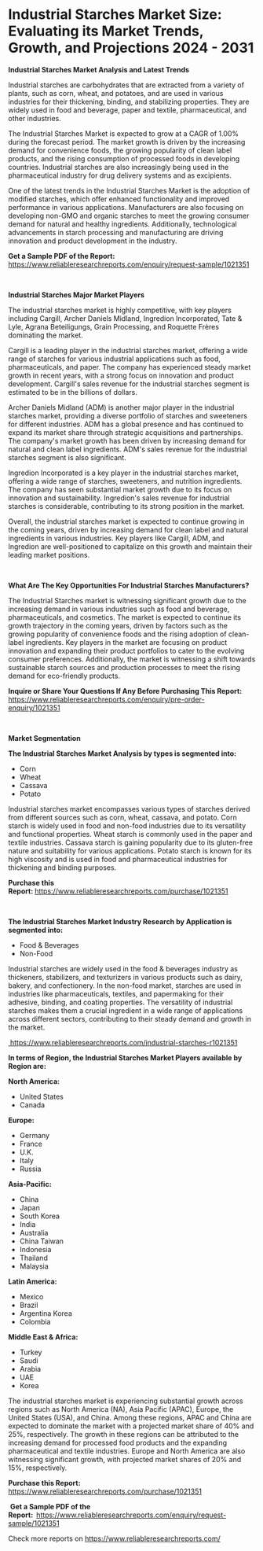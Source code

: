 <p><h1>Industrial Starches Market Size: Evaluating its Market Trends, Growth, and Projections 2024 - 2031</h1></p><p><strong>Industrial Starches Market Analysis and Latest Trends</strong></p>
<p><p>Industrial starches are carbohydrates that are extracted from a variety of plants, such as corn, wheat, and potatoes, and are used in various industries for their thickening, binding, and stabilizing properties. They are widely used in food and beverage, paper and textile, pharmaceutical, and other industries.</p><p>The Industrial Starches Market is expected to grow at a CAGR of 1.00% during the forecast period. The market growth is driven by the increasing demand for convenience foods, the growing popularity of clean label products, and the rising consumption of processed foods in developing countries. Industrial starches are also increasingly being used in the pharmaceutical industry for drug delivery systems and as excipients.</p><p>One of the latest trends in the Industrial Starches Market is the adoption of modified starches, which offer enhanced functionality and improved performance in various applications. Manufacturers are also focusing on developing non-GMO and organic starches to meet the growing consumer demand for natural and healthy ingredients. Additionally, technological advancements in starch processing and manufacturing are driving innovation and product development in the industry.</p></p>
<p><strong>Get a Sample PDF of the Report:&nbsp;</strong> <a href="https://www.reliableresearchreports.com/enquiry/request-sample/1021351">https://www.reliableresearchreports.com/enquiry/request-sample/1021351</a></p>
<p>&nbsp;</p>
<p><strong>Industrial Starches Major Market Players</strong></p>
<p><p>The industrial starches market is highly competitive, with key players including Cargill, Archer Daniels Midland, Ingredion Incorporated, Tate & Lyle, Agrana Beteiligungs, Grain Processing, and Roquette Frères dominating the market. </p><p>Cargill is a leading player in the industrial starches market, offering a wide range of starches for various industrial applications such as food, pharmaceuticals, and paper. The company has experienced steady market growth in recent years, with a strong focus on innovation and product development. Cargill's sales revenue for the industrial starches segment is estimated to be in the billions of dollars.</p><p>Archer Daniels Midland (ADM) is another major player in the industrial starches market, providing a diverse portfolio of starches and sweeteners for different industries. ADM has a global presence and has continued to expand its market share through strategic acquisitions and partnerships. The company's market growth has been driven by increasing demand for natural and clean label ingredients. ADM's sales revenue for the industrial starches segment is also significant.</p><p>Ingredion Incorporated is a key player in the industrial starches market, offering a wide range of starches, sweeteners, and nutrition ingredients. The company has seen substantial market growth due to its focus on innovation and sustainability. Ingredion's sales revenue for industrial starches is considerable, contributing to its strong position in the market.</p><p>Overall, the industrial starches market is expected to continue growing in the coming years, driven by increasing demand for clean label and natural ingredients in various industries. Key players like Cargill, ADM, and Ingredion are well-positioned to capitalize on this growth and maintain their leading market positions.</p></p>
<p>&nbsp;</p>
<p><strong>What Are The Key Opportunities For Industrial Starches Manufacturers?</strong></p>
<p><p>The Industrial Starches market is witnessing significant growth due to the increasing demand in various industries such as food and beverage, pharmaceuticals, and cosmetics. The market is expected to continue its growth trajectory in the coming years, driven by factors such as the growing popularity of convenience foods and the rising adoption of clean-label ingredients. Key players in the market are focusing on product innovation and expanding their product portfolios to cater to the evolving consumer preferences. Additionally, the market is witnessing a shift towards sustainable starch sources and production processes to meet the rising demand for eco-friendly products.</p></p>
<p><strong>Inquire or Share Your Questions If Any Before Purchasing This Report:</strong> <a href="https://www.reliableresearchreports.com/enquiry/pre-order-enquiry/1021351">https://www.reliableresearchreports.com/enquiry/pre-order-enquiry/1021351</a></p>
<p>&nbsp;</p>
<p><strong>Market Segmentation</strong></p>
<p><strong>The Industrial Starches Market Analysis by types is segmented into:</strong></p>
<p><ul><li>Corn</li><li>Wheat</li><li>Cassava</li><li>Potato</li></ul></p>
<p><p>Industrial starches market encompasses various types of starches derived from different sources such as corn, wheat, cassava, and potato. Corn starch is widely used in food and non-food industries due to its versatility and functional properties. Wheat starch is commonly used in the paper and textile industries. Cassava starch is gaining popularity due to its gluten-free nature and suitability for various applications. Potato starch is known for its high viscosity and is used in food and pharmaceutical industries for thickening and binding purposes.</p></p>
<p><strong>Purchase this Report:&nbsp;</strong><a href="https://www.reliableresearchreports.com/purchase/1021351">https://www.reliableresearchreports.com/purchase/1021351</a></p>
<p>&nbsp;</p>
<p><strong>The Industrial Starches Market Industry Research by Application is segmented into:</strong></p>
<p><ul><li>Food & Beverages</li><li>Non-Food</li></ul></p>
<p><p>Industrial starches are widely used in the food & beverages industry as thickeners, stabilizers, and texturizers in various products such as dairy, bakery, and confectionery. In the non-food market, starches are used in industries like pharmaceuticals, textiles, and papermaking for their adhesive, binding, and coating properties. The versatility of industrial starches makes them a crucial ingredient in a wide range of applications across different sectors, contributing to their steady demand and growth in the market.</p></p>
<p><a href="https://www.reliableresearchreports.com/industrial-starches-r1021351">&nbsp;https://www.reliableresearchreports.com/industrial-starches-r1021351</a></p>
<p><strong>In terms of Region, the Industrial Starches Market Players available by Region are:</strong></p>
<p>
    <p> <strong> North America: </strong>
        <ul>
            <li>United States</li>
            <li>Canada</li>
        </ul>
        </p> 
    <p> <strong> Europe: </strong>
        <ul>
            <li>Germany</li>
            <li>France</li>
            <li>U.K.</li>
            <li>Italy</li>
            <li>Russia</li>
        </ul>
        </p> 
    <p> <strong> Asia-Pacific: </strong>
        <ul>
            <li>China</li>
            <li>Japan</li>
            <li>South Korea</li>
            <li>India</li>
            <li>Australia</li>
            <li>China Taiwan</li>
            <li>Indonesia</li>
            <li>Thailand</li>
            <li>Malaysia</li>
        </ul>
        </p> 
    <p> <strong> Latin America: </strong>
        <ul>
            <li>Mexico</li>
            <li>Brazil</li>
            <li>Argentina Korea</li>
            <li>Colombia</li>
        </ul>
        </p> 
    <p> <strong> Middle East & Africa: </strong>
        <ul>
            <li>Turkey</li>
            <li>Saudi</li>
            <li>Arabia</li>
            <li>UAE</li>
            <li>Korea</li>
        </ul>
    </p>
    </p>
<p><p>The industrial starches market is experiencing substantial growth across regions such as North America (NA), Asia Pacific (APAC), Europe, the United States (USA), and China. Among these regions, APAC and China are expected to dominate the market with a projected market share of 40% and 25%, respectively. The growth in these regions can be attributed to the increasing demand for processed food products and the expanding pharmaceutical and textile industries. Europe and North America are also witnessing significant growth, with projected market shares of 20% and 15%, respectively.</p></p>
<p><strong>Purchase this Report: </strong><a href="https://www.reliableresearchreports.com/purchase/1021351">https://www.reliableresearchreports.com/purchase/1021351</a></p>
<p>&nbsp;<strong>Get a Sample PDF of the Report:&nbsp;&nbsp;</strong><a href="https://www.reliableresearchreports.com/enquiry/request-sample/1021351">https://www.reliableresearchreports.com/enquiry/request-sample/1021351</a></p>
<p><strong></strong></p>
<p>Check more reports on <a href="https://www.reliableresearchreports.com/">https://www.reliableresearchreports.com/</a></p>